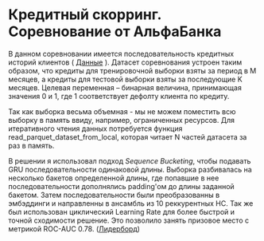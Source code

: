 # Кредитный скорринг. Соревнование от АльфаБанка

В данном соревновании имеется последовательность кредитных историй клиентов ( [Данные] ). Датасет соревнования устроен таким образом, что кредиты для тренировочной выборки взяты за период в М месяцев, а кредиты для тестовой выборки взяты за последующие K месяцев. Целевая переменная – бинарная величина, принимающая значения 0 и 1, где 1 соответствует дефолту клиента по кредиту.

Так как выборка весьма объемная - мы не можем поместить всю выборку в память ввиду, например, ограниченных ресурсов. Для итеративного чтения данных потребуется функция read_parquet_dataset_from_local, которая читает N частей датасета за раз в память.

В решении я использовал подход *Sequence Bucketing*, чтобы подавать GRU последовательности одинаковой длины. Выборка разбивалась на несколько бакетов определенной длины, где попавшие в нее последовательности дополнялись padding'ом до длины заданной бакетом. Затем последовательности были преобразованны в эмбэддинги и направленны в ансамбль из 10 реккурентных НС. Так же был использован циклический Learning Rate для более быстрой и точной сходимости решение. Это позволило занять призовое место с метрикой ROC-AUC 0.78. ([Лидерборд])

[Данные]: https://www.kaggle.com/competitions/alfa-bank-pd-credit-history/data
[Лидерборд]: https://www.kaggle.com/competitions/alfa-bank-pd-credit-history/leaderboard
